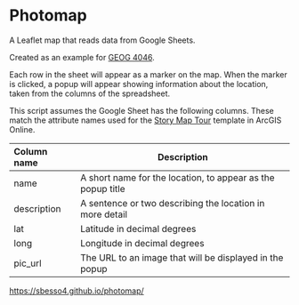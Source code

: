 # Photomap
A Leaflet map that reads data from Google Sheets.  

Created as an example for [GEOG 4046](https://geog4046.github.io).  

Each row in the sheet will appear as a marker on the map. When the marker is clicked, a popup will appear showing information about the location, taken from the columns of the spreadsheet.  

This script assumes the Google Sheet has the following columns. These match the attribute names used for the [Story Map Tour](https://www.arcgis.com/home/item.html?id=91d75e9b375e4e9b9b3a4004544bfadf) template in ArcGIS Online.  

Column name | Description
:-----------|--------------------------------------------------------------
name        | A short name for the location, to appear as the popup title |
description | A sentence or two describing the location in more detail    |
lat         | Latitude in decimal degrees                                 |
long        | Longitude in decimal degrees                                |
pic_url     | The URL to an image that will be displayed in the popup     |

https://sbesso4.github.io/photomap/
